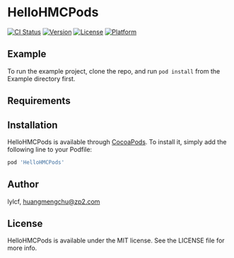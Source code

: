 # HelloHMCPods

[![CI Status](https://img.shields.io/travis/lylcf/HelloHMCPods.svg?style=flat)](https://travis-ci.org/lylcf/HelloHMCPods)
[![Version](https://img.shields.io/cocoapods/v/HelloHMCPods.svg?style=flat)](https://cocoapods.org/pods/HelloHMCPods)
[![License](https://img.shields.io/cocoapods/l/HelloHMCPods.svg?style=flat)](https://cocoapods.org/pods/HelloHMCPods)
[![Platform](https://img.shields.io/cocoapods/p/HelloHMCPods.svg?style=flat)](https://cocoapods.org/pods/HelloHMCPods)

## Example

To run the example project, clone the repo, and run `pod install` from the Example directory first.

## Requirements

## Installation

HelloHMCPods is available through [CocoaPods](https://cocoapods.org). To install
it, simply add the following line to your Podfile:

```ruby
pod 'HelloHMCPods'
```

## Author

lylcf, huangmengchu@zp2.com

## License

HelloHMCPods is available under the MIT license. See the LICENSE file for more info.

